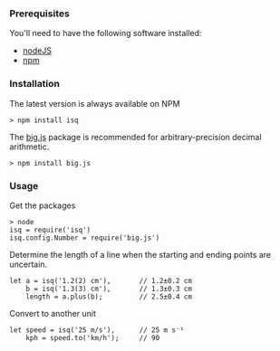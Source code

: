 ### Prerequisites

You'll need to have the following software installed:

* [nodeJS](https://nodejs.org/en/download/)
* [npm](http://blog.npmjs.org/post/85484771375/how-to-install-npm)

### Installation

The latest version is always available on NPM

    > npm install isq
    
The [big.js](https://www.npmjs.com/package/big.js) package is recommended for arbitrary-precision decimal arithmetic.

    > npm install big.js 
    
### Usage

Get the packages

    > node
    isq = require('isq')
    isq.config.Number = require('big.js')


Determine the length of a line when the starting and ending points are uncertain.

    let a = isq('1.2(2) cm'),       // 1.2±0.2 cm
        b = isq('1.3(3) cm'),       // 1.3±0.3 cm
        length = a.plus(b);         // 2.5±0.4 cm

Convert to another unit

    let speed = isq('25 m/s'),      // 25 m s⁻¹
        kph = speed.to('km/h');     // 90
